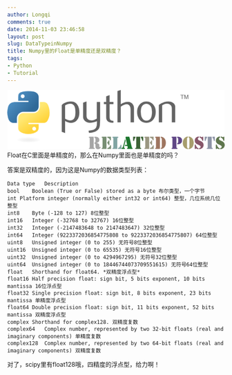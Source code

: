 ```yaml
---
author: Longqi
comments: true
date: 2014-11-03 23:46:58
layout: post
slug: DataTypeinNumpy
title: Numpy里的Float是单精度还是双精度？
tags:
- Python
- Tutorial
---
```

![Python Related Posts](/public/images/python.png)
Float在C里面是单精度的，那么在Numpy里面也是单精度的吗？

答案是双精度的，因为这是Numpy的数据类型列表：

	Data type	Description
	bool	Boolean (True or False) stored as a byte 布尔类型，一个字节
	int	Platform integer (normally either int32 or int64) 整型，几位系统几位整型
	int8	Byte (-128 to 127) 8位整型
	int16	Integer (-32768 to 32767) 16位整型
	int32	Integer (-2147483648 to 2147483647) 32位整型
	int64	Integer (9223372036854775808 to 9223372036854775807) 64位整型
	uint8	Unsigned integer (0 to 255) 无符号8位整型
	uint16	Unsigned integer (0 to 65535) 无符号16位整型
	uint32	Unsigned integer (0 to 4294967295) 无符号32位整型
	uint64	Unsigned integer (0 to 18446744073709551615) 无符号64位整型
	float	Shorthand for float64. *双精度浮点型*
	float16	Half precision float: sign bit, 5 bits exponent, 10 bits mantissa 16位浮点型
	float32	Single precision float: sign bit, 8 bits exponent, 23 bits mantissa 单精度浮点型
	float64	Double precision float: sign bit, 11 bits exponent, 52 bits mantissa 双精度浮点型
	complex	Shorthand for complex128. 双精度复数
	complex64	Complex number, represented by two 32-bit floats (real and imaginary components) 单精度复数
	complex128	Complex number, represented by two 64-bit floats (real and imaginary components) 双精度复数

对了，scipy里有float128哦，四精度的浮点型，给力啊！